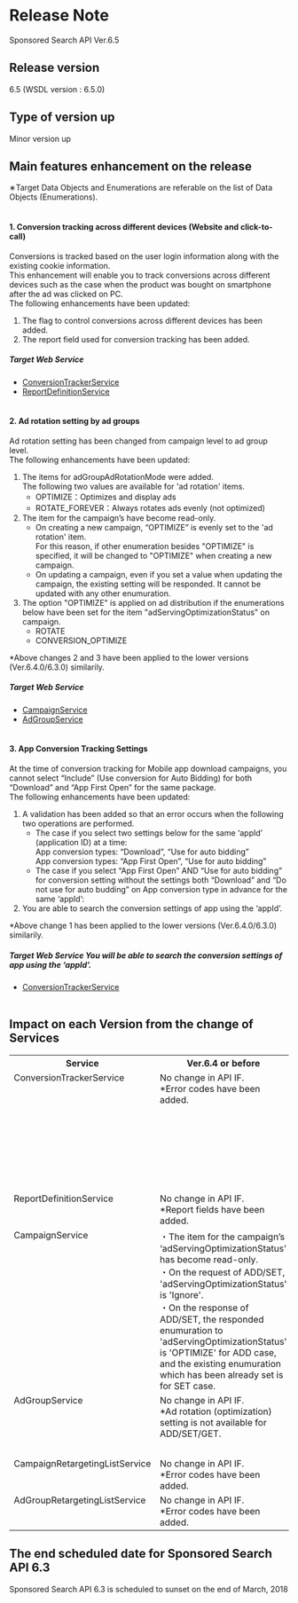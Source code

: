 # Release Note
Sponsored Search API Ver.6.5<br>

## Release version
6.5 (WSDL version : 6.5.0)

## Type of version up
Minor version up  

## Main features enhancement on the release
&lowast;Target Data Objects and Enumerations are referable on the list of Data Objects (Enumerations).
<br><br>

#### 1. Conversion tracking across different devices (Website and click-to-call)
Conversions is tracked based on the user login information along with the existing cookie information.<br>
This enhancement will enable you to track conversions across different devices such as the case when the product was bought on smartphone after the ad was clicked on PC.<br>
The following enhancements have been updated:
1. The flag to control conversions across different devices has been added.
1. The report field used for conversion tracking has been added.

##### Target Web Service 
 * [ConversionTrackerService](/docs/en/api_reference/services/ConversionTrackerService.md)
 * [ReportDefinitionService](/docs/en/api_reference/services/ReportDefinitionService.md)
<br><br>

#### 2. Ad rotation setting by ad groups
Ad rotation setting has been changed from campaign level to ad group level.<br>
The following enhancements have been updated:
1. The items for adGroupAdRotationMode were added.<br>The following two values are available for 'ad rotation' items.
    - OPTIMIZE：Optimizes and display ads
    - ROTATE_FOREVER：Always rotates ads evenly (not optimized)
1. The item for the campaign’s have become read-only.<br>
    - On creating a new campaign, “OPTIMIZE” is evenly set to the 'ad rotation' item.<br>For this reason, if other enumeration besides "OPTIMIZE" is specified, it will be changed to "OPTIMIZE" when creating a new campaign.
    - On updating a campaign, even if you set a value when updating the campaign, the existing setting will be responded. It cannot be updated with any other enumuration.
1. The option "OPTIMIZE" is applied on ad distribution if the enumerations below have been set  for the item "adServingOptimizationStatus" on campaign. 
    - ROTATE
    - CONVERSION_OPTIMIZE

*Above changes 2 and 3 have been applied to the lower versions (Ver.6.4.0/6.3.0) similarily. 

##### Target Web Service  
 * [CampaignService](/docs/en/api_reference/services/CampaignService.md)
 * [AdGroupService](/docs/en/api_reference/services/AdGroupService.md)
<br><br>

#### 3. App Conversion Tracking Settings
At the time of conversion tracking for Mobile app download campaigns, you cannot select “Include” (Use conversion for Auto Bidding) for both “Download” and “App First Open” for the same package.<br>
The following enhancements have been updated:
1. A validation has been added so that an error occurs when the following two operations are performed.
    - The case if you select two settings below for the same ‘appId’ (application ID) at a time:<br>
      App conversion types: “Download”, “Use for auto bidding”<br>
      App conversion types: “App First Open”, “Use for auto bidding”
    - The case if you select “App First Open” AND “Use for auto bidding” for conversion setting without the settings both “Download” and “Do not use for auto budding” on App conversion type in advance for the same ‘appId’:
1. You are able to search the conversion settings of app using the ‘appId’.

*Above change 1 has been applied to the lower versions (Ver.6.4.0/6.3.0) similarily.

##### Target Web Service  You will be able to search the conversion settings of app using the ‘appId’.
 * [ConversionTrackerService](/docs/en/api_reference/services/ConversionTrackerService.md)
<br><br>

## Impact on each Version from the change of Services
<table class="standard">
 <tbody>
<tr>
<th>
Service
</th>
<th>
Ver.6.4 or before
</th>
<th>
Ver.6.5
</th>
</tr>
<tr>
 <td valign="top">ConversionTrackerService</td>
 <td valign="top">No change in API IF.<br>*Error codes have been added.</td>
 <td valign="top">
  ・The flag 'CrossDeviceConversionFlag' to control conversions across different devices has been added.<br>
  ・Conversion settings for app can be searched by application ID (appId).<br>
  ・Error codes have been added.
  </td>
</tr>
<tr>
 <td valign="top">ReportDefinitionService</td>
 <td valign="top">No change in API IF.<br>*Report fields have been added.</td>
 <td valign="top">No change in API IF.<br>*Report fields have been added.</td>
</tr>
<tr>
 <td valign="top">CampaignService</td>
 <td valign="top">
  ・The item for the campaign’s ‘adServingOptimizationStatus’ has become read-only.<br>
  ・On the request of ADD/SET, 'adServingOptimizationStatus' is 'Ignore'.<br>
  ・On the response of ADD/SET, the responded enumuration to 'adServingOptimizationStatus' is 'OPTIMIZE' for ADD case, and the existing enumuration which has been already set is for SET case.
 </td>
 <td valign="top">
  ・The item for the campaign’s ‘adServingOptimizationStatus’ have become read-only.<br>
  ・On the request of ADD/SET, 'adServingOptimizationStatus' is 'Ignore'.<br>
  ・On the response of ADD/SET, the responded enumuration to 'adServingOptimizationStatus' is 'OPTIMIZE' for ADD case, and the existing enumuration which has been already set is for SET case.
  </td>
</tr>
<tr>
 <td valign="top">AdGroupService</td>
 <td valign="top">No change in API IF.<br>*Ad rotation (optimization) setting is not available for ADD/SET/GET.</td>
 <td valign="top">
  ・'AdGroupAdRotationMode' has been added.<br>
  ・Ad rotation (optimization) setting by ad group is available for ADD/SET/GET.</td>
</tr>
<tr>
 <td valign="top">CampaignRetargetingListService</td>
 <td valign="top">No change in API IF.<br>*Error codes have been added.</td>
 <td valign="top">No change in API IF.<br>*Error codes have been added.</td>
</tr>
<tr>
 <td valign="top">AdGroupRetargetingListService</td>
 <td valign="top">No change in API IF.<br>*Error codes have been added.</td>
 <td valign="top">No change in API IF.<br>*Error codes have been added.</td>
</tr>
</table>

## The end scheduled date for Sponsored Search API 6.3
Sponsored Search API 6.3 is scheduled to sunset on the end of March, 2018<br>
<br>


